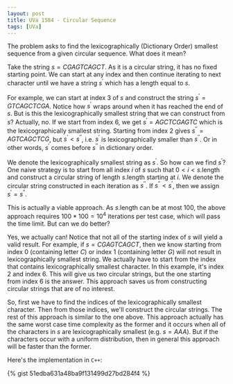 ```yaml
---
layout: post
title: UVa 1584 - Circular Sequence
tags: [UVa]
---
```


The problem asks to find the lexicographically (Dictionary Order) smallest sequence from a given circular sequence. What does it mean? 

Take the string $s = CGAGTCAGCT$. As it is a circular string, it has no fixed starting point. We can start at any index and then continue iterating to next character until we have a string $s^\prime$ which has a length equal to $s$. 

For example, we can start at index $3$ of $s$ and construct the string $s^\prime = GTCAGCTCGA$. Notice how $s^\prime$ wraps around when it has reached the end of $s$. But is this the lexicographically smallest string that we can construct from $s$? Actually, no. If we start from index $6$, we get $s^\prime = AGCTCGAGTC$ which is the lexicographically smallest string. Starting from index $2$ gives $s^{\prime\prime} = AGTCAGCTCG$, but $s^{\prime} < s^{\prime\prime}$, i.e. $s^\prime$ is lexicographically smaller than $s^{\prime\prime}$. Or in other words, $s^\prime$ comes before $s^{\prime\prime}$ in dictionary order. 

We denote the lexicographically smallest string as $s^\prime$. So how can we find $s^\prime$? One naive strategy is to start from all index $i$ of $s$ such that $0 < i < s.\textrm{length}$ and construct a circular string of length $s.\textrm{length}$ starting at $i$. We denote the circular string constructed in each iteration as $s^{\prime\prime}$. If $s^{\prime\prime} < s^\prime$, then we assign $s^\prime = s^{\prime\prime}$. 

This is actually a viable approach. As $s.\textrm{length}$ can be at most $100$, the above approach requires $100 * 100 = 10^4$ iterations per test case, which will pass the time limit. But can we do better?

Yes, we actually can! Notice that not all of the starting index of $s$ will yield a valid result. For example, if $s = CGAGTCAGCT$, then we know starting from index $0$ (containing letter $C$) or index $1$ (containing letter $G$) will not result in lexicographically smallest string. We actually have to start from the index that contains lexicographically smallest character. In this example, it's index $2$ and index $6$. This will give us two circular strings, but the one starting from index $6$ is the answer. This approach saves us from constructing circular strings that are of no interest. 

So, first we have to find the indices of the lexicographically smallest character. Then from those indices, we'll construct the circular strings. The rest of this approach is similar to the one above. This approach actually has the same worst case time complexity as the former and it occurs when all of the characters in $s$ are lexicographically smallest (e.g. $s = AAA$). But if the characters occur with a uniform distribution, then in general this approach will be faster than the former.

Here's the implementation in ``C++``:

{% gist 51edba631a48ba9f131499d27bd284f4 %}

